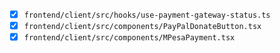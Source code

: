 - [x] `frontend/client/src/hooks/use-payment-gateway-status.ts`
- [x] `frontend/client/src/components/PayPalDonateButton.tsx`
- [x] `frontend/client/src/components/MPesaPayment.tsx`
